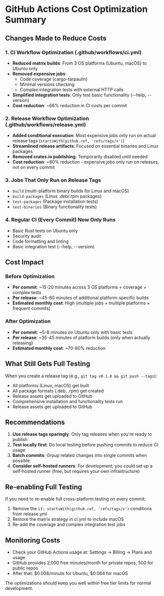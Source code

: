 # GitHub Actions Cost Optimization Summary

## Changes Made to Reduce Costs

### 1. CI Workflow Optimization (.github/workflows/ci.yml)
- **Reduced matrix builds**: From 3 OS platforms (Ubuntu, macOS) to Ubuntu only
- **Removed expensive jobs**: 
  - Code coverage (cargo-tarpaulin)
  - Minimal versions checking
  - Complex integration tests with external HTTP calls
- **Simplified integration tests**: Only test basic functionality (--help, --version)
- **Cost reduction**: ~66% reduction in CI costs per commit

### 2. Release Workflow Optimization (.github/workflows/release.yml)
- **Added conditional execution**: Most expensive jobs only run on actual release tags (`startsWith(github.ref, 'refs/tags/v')`)
- **Streamlined release artifacts**: Focused on essential binaries and Linux packages
- **Removed crates.io publishing**: Temporarily disabled until needed
- **Cost reduction**: ~80% reduction - expensive jobs only run on releases, not on every commit

### 3. Jobs That Only Run on Release Tags
- `build` (multi-platform binary builds for Linux and macOS)
- `build-packages` (Linux .deb/.rpm packages)
- `test-packages` (Package installation tests)
- `test-binaries` (Binary functionality tests)

### 4. Regular CI (Every Commit) Now Only Runs
- Basic Rust tests on Ubuntu only
- Security audit
- Code formatting and linting
- Basic integration test (--help, --version)

## Cost Impact

### Before Optimization
- **Per commit**: ~15-20 minutes across 3 OS platforms + coverage + complex tests
- **Per release**: ~45-60 minutes of additional platform-specific builds
- **Estimated monthly cost**: High (multiple jobs × multiple platforms × frequent commits)

### After Optimization  
- **Per commit**: ~5-8 minutes on Ubuntu only with basic tests
- **Per release**: ~35-45 minutes of platform builds (only when actually releasing)
- **Estimated monthly cost**: ~70-80% reduction

## What Still Gets Full Testing

When you create a release tag (e.g., `git tag v0.1.8 && git push --tags`):
- All platforms (Linux, macOS) get built
- All package formats (.deb, .rpm) get created
- Release assets get uploaded to GitHub
- Comprehensive installation and functionality tests run
- Release assets get uploaded to GitHub

## Recommendations

1. **Use release tags sparingly**: Only tag releases when you're ready to publish
2. **Test locally first**: Do local testing before pushing commits to reduce CI usage
3. **Batch commits**: Group related changes into single commits when possible
4. **Consider self-hosted runners**: For development, you could set up a self-hosted runner (free, but requires your own infrastructure)

## Re-enabling Full Testing

If you need to re-enable full cross-platform testing on every commit:
1. Remove the `if: startsWith(github.ref, 'refs/tags/v')` conditions from release.yml
2. Restore the matrix strategy in ci.yml to include macOS
3. Re-add the coverage and complex integration test jobs

## Monitoring Costs

- Check your GitHub Actions usage at: Settings → Billing → Plans and usage
- GitHub provides 2,000 free minutes/month for private repos, 500 for public repos
- After that: $0.008/minute for Ubuntu, $0.064 for macOS

The optimizations should keep you well within free tier limits for normal development.
